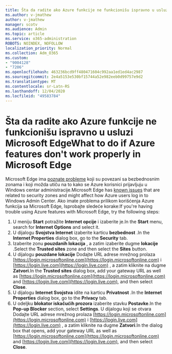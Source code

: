 ```yaml
---
title: Šta da radite ako Azure funkcije ne funkcionišu ispravno u usluzi Microsoft Edge
ms.author: v-jmathew
author: v-jmathew
manager: scotv
ms.audience: Admin
ms.topic: article
ms.service: o365-administration
ROBOTS: NOINDEX, NOFOLLOW
localization_priority: Normal
ms.collection: Adm_O365
ms.custom:
- "9004128"
- "7206"
ms.openlocfilehash: 463236bcd9ff480471604c992aa1ed1ed4ac2987
ms.sourcegitcommit: 2e4a5153e530bf15744a52e982eeb0d99757e9d2
ms.translationtype: MT
ms.contentlocale: sr-Latn-RS
ms.lasthandoff: 12/04/2020
ms.locfileid: "49583784"
---
```

# <a name="what-to-do-if-azure-features-dont-work-properly-in-microsoft-edge"></a><span data-ttu-id="4595c-102">Šta da radite ako Azure funkcije ne funkcionišu ispravno u usluzi Microsoft Edge</span><span class="sxs-lookup"><span data-stu-id="4595c-102">What to do if Azure features don't work properly in Microsoft Edge</span></span>

<span data-ttu-id="4595c-103">Microsoft Edge ima [poznate probleme](https://go.microsoft.com/fwlink/?linkid=2140608) koji su povezani sa bezbednosnim zonama i koji možda utiču na to kako se Azure korisnici prijavljuju u Windows centar administracije.</span><span class="sxs-lookup"><span data-stu-id="4595c-103">Microsoft Edge has [known issues](https://go.microsoft.com/fwlink/?linkid=2140608) that are related to security zones and might affect how Azure users log in to Windows Admin Center.</span></span> <span data-ttu-id="4595c-104">Ako imate problema prilikom korišćenja Azure funkcija sa Microsoft Edge, Isprobajte sledeće korake:</span><span class="sxs-lookup"><span data-stu-id="4595c-104">If you're having trouble using Azure features with Microsoft Edge, try the following steps:</span></span>

1. <span data-ttu-id="4595c-105">U meniju **Start** potražite **Internet opcije** i izaberite je.</span><span class="sxs-lookup"><span data-stu-id="4595c-105">In the **Start** menu, search for **Internet Options** and select it.</span></span>
2. <span data-ttu-id="4595c-106">U dijalogu **Svojstva Internet** izaberite karticu **bezbednost** .</span><span class="sxs-lookup"><span data-stu-id="4595c-106">In the **Internet Properties** dialog box, go to the **Security** tab.</span></span>
3. <span data-ttu-id="4595c-107">Izaberite zonu **pouzdanih lokacija** , a zatim izaberite dugme **lokacije** .</span><span class="sxs-lookup"><span data-stu-id="4595c-107">Select the **Trusted sites** zone and then select the **Sites** button.</span></span>
4. <span data-ttu-id="4595c-108">U dijalogu **pouzdane lokacije** Dodajte URL adrese mrežnog prolaza [https://login.microsoftonline.com](https://login.microsoftonline.com) i [https://login.live.com](https://login.live.com) , a zatim kliknite na dugme **Zatvori**.</span><span class="sxs-lookup"><span data-stu-id="4595c-108">In the **Trusted sites** dialog box, add your gateway URL as well as [https://login.microsoftonline.com](https://login.microsoftonline.com) and [https://login.live.com](https://login.live.com), and then select **Close**.</span></span>
5. <span data-ttu-id="4595c-109">U dijalogu **Internet Svojstva** idite na karticu **Privatnost** .</span><span class="sxs-lookup"><span data-stu-id="4595c-109">In the **Internet Properties** dialog box, go to the **Privacy** tab.</span></span>
6. <span data-ttu-id="4595c-110">U odeljku **blokator iskačućih prozora** izaberite stavku **Postavke**.</span><span class="sxs-lookup"><span data-stu-id="4595c-110">In the **Pop-up Blocker** section, select **Settings**.</span></span> <span data-ttu-id="4595c-111">U dijalogu koji se otvara Dodajte URL adrese mrežnog prolaza [https://login.microsoftonline.com](https://login.microsoftonline.com) i [https://login.live.com](https://login.live.com) , a zatim kliknite na dugme **Zatvori**.</span><span class="sxs-lookup"><span data-stu-id="4595c-111">In the dialog box that opens, add your gateway URL as well as [https://login.microsoftonline.com](https://login.microsoftonline.com) and [https://login.live.com](https://login.live.com), and then select **Close**.</span></span>
